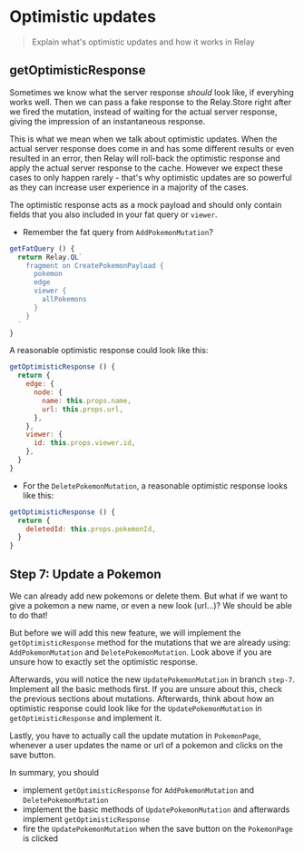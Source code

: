 # Optimistic updates

> Explain what's optimistic updates and how it works in Relay

## getOptimisticResponse

Sometimes we know what the server response *should* look like, if everyhing works well. Then we can pass a fake response to the Relay.Store right after we fired the mutation, instead of waiting for the actual server response, giving the impression of an instantaneous response.

This is what we mean when we talk about optimistic updates. When the actual server response does come in and has some different results or even resulted in an error, then Relay will roll-back the optimistic response and apply the actual server response to the cache. However we expect these cases to only happen rarely - that's why optimistic updates are so powerful as they can increase user experience in a majority of the cases.

The optimistic response acts as a mock payload and should only contain fields that you also included in your fat query or `viewer`.


* Remember the fat query from `AddPokemonMutation`?

```javascript
getFatQuery () {
  return Relay.QL`
    fragment on CreatePokemonPayload {
      pokemon
      edge
      viewer {
        allPokemons
      }
    }
  `
}
```

A reasonable optimistic response could look like this:
```javascript
getOptimisticResponse () {
  return {
    edge: {
      node: {
        name: this.props.name,
        url: this.props.url,
      },
    },
    viewer: {
      id: this.props.viewer.id,
    },
  }
}
```

* For the `DeletePokemonMutation`, a reasonable optimistic response looks like this:

```javascript
getOptimisticResponse () {
  return {
    deletedId: this.props.pokemonId,
  }
}
```

## Step 7: Update a Pokemon

We can already add new pokemons or delete them. But what if we want to give a pokemon a new name, or even a new look (url...)?
We should be able to do that!

But before we will add this new feature, we will implement the `getOptimisticResponse` method for the mutations that we are already using:
`AddPokemonMutation` and `DeletePokemonMutation`. Look above if you are unsure how to exactly set the optimistic response.

Afterwards, you will notice the new `UpdatePokemonMutation` in branch `step-7`. Implement all the basic methods first. If you are unsure about this,
 check the previous sections about mutations. Afterwards, think about how an optimistic response could look like for the `UpdatePokemonMutation` in `getOptimisticResponse` and implement it.

Lastly, you have to actually call the update mutation in `PokemonPage`, whenever a user updates the name or url of a pokemon and clicks on the save button.

In summary, you should
* implement `getOptimisticResponse` for `AddPokemonMutation` and `DeletePokemonMutation`
* implement the basic methods of `UpdatePokemonMutation` and afterwards implement `getOptimisticResponse`
* fire the `UpdatePokemonMutation` when the save button on the `PokemonPage` is clicked
